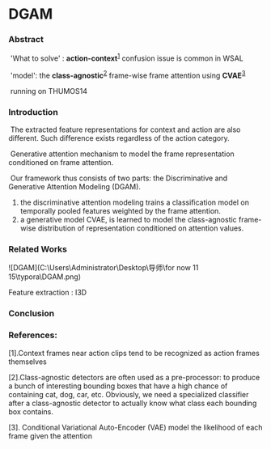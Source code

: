 # 						DGAM



### Abstract

​	'What to solve' : **action-context**<sup><a href="#ref1">1</a></sup> confusion issue is common in WSAL

​	'model':  the **class-agnostic**<sup><a href="#ref1">2</a></sup> frame-wise frame attention using **CVAE**<sup><a href="#ref1">3</a></sup>  

​	running on THUMOS14

### Introduction

​	The extracted feature representations for context and action are also different. Such difference exists regardless of the action category.

​	 Generative attention mechanism to model the frame representation conditioned on frame attention. 

​	Our framework thus consists of two parts: the Discriminative and Generative Attention Modeling (DGAM). 

1. the discriminative attention modeling trains a classification model on temporally pooled features weighted by the frame attention.
2. a generative model CVAE, is learned to model the class-agnostic frame-wise distribution of representation conditioned on attention values. 

### Related Works





![DGAM](C:\Users\Administrator\Desktop\导师\for now 11 15\typora\DGAM.png)



Feature  extraction : I3D



### Conclusion



### References:

[1].<span name = "ref2">Context frames near action clips tend to be recognized as action frames themselves</span>

[2].<span name = "ref2">Class-agnostic detectors are often used as a pre-processor: to produce a bunch of interesting bounding boxes that have a high chance of containing cat, dog, car, etc. Obviously, we need a specialized classifier after a class-agnostic detector to actually know what class each bounding box contains.</span>

[3].<span name = "ref2"> Conditional Variational Auto-Encoder (VAE) model the likelihood of each frame given the attention</span>


